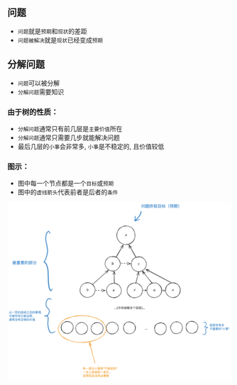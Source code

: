 ## 问题

- `问题`就是`预期`和`现状`的差距
- `问题被解决`就是`现状`已经变成`预期`


## 分解问题

- `问题`可以被分解
- `分解问题`需要知识

### 由于树的性质：

- `分解问题`通常只有前几层是`主要价值`所在
- `分解问题`通常只需要几步就能解决问题
- 最后几层的`小事`会非常多, `小事`是不稳定的, 且价值较低

### 图示：

- 图中每一个节点都是一个`目标`或`预期`
- 图中的`虚线箭头`代表前者是后者的`条件`

<img src="./images/problem.png" width="1200">
